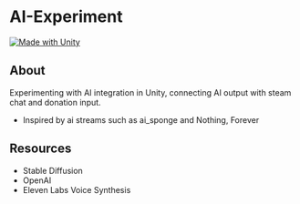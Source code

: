 # AI-Experiment
[![Made with Unity](https://img.shields.io/badge/Made%20with-Unity-57b9d3.svg?style=flat&logo=unity)](https://unity3d.com)

## About

Experimenting with AI integration in Unity, connecting AI output with steam chat and donation input.

- Inspired by ai streams such as ai_sponge and Nothing, Forever

## Resources

- Stable Diffusion
- OpenAI
- Eleven Labs Voice Synthesis
